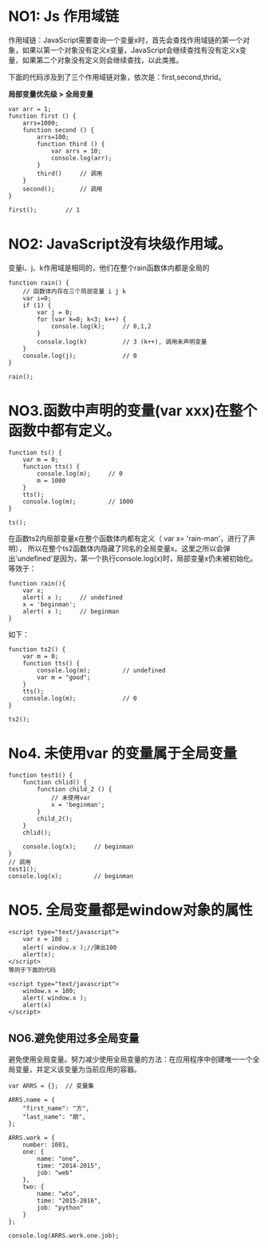 
# NO1: Js 作用域链

作用域链：JavaScript需要查询一个变量x时，首先会查找作用域链的第一个对象，如果以第一个对象没有定义x变量，JavaScript会继续查找有没有定义x变量，如果第二个对象没有定义则会继续查找，以此类推。

下面的代码涉及到了三个作用域链对象，依次是：first,second,thrid。

**局部变量优先级 > 全局变量**


	var arr = 1;
	function first () {
		arrs=1000;
		function second () {
			arrs=100;
			function third () {
				var arrs = 10;
				console.log(arr);
			}
			third()		// 调用
		}
		second();		// 调用
	}

	first();		// 1


# NO2: JavaScript没有块级作用域。
变量i、j、k作用域是相同的，他们在整个rain函数体内都是全局的


	function rain() {
		// 函数体内存在三个局部变量 i j k
		var i=0;
		if (1) {
			var j = 0;
			for (var k=0; k<3; k++) {
				console.log(k);		// 0,1,2
			}
			console.log(k)			// 3 (k++), 调用未声明变量
		}
		console.log(j);				// 0
	}

	rain();


# NO3.函数中声明的变量(var xxx)在整个函数中都有定义。


	function ts() {
		var m = 0;
		function tts() {
			console.log(m);		// 0
			m = 1000
		}
		tts();
		console.log(m);			// 1000
	}

	ts();


在函数ts2内局部变量x在整个函数体内都有定义（ var x= 'rain-man'，进行了声明），
所以在整个ts2函数体内隐藏了同名的全局变量x。这里之所以会弹出'undefined'是因为，第一个执行console.log(x)时，局部变量x仍未被初始化。
等效于：
	
	function rain(){
	    var x;
	    alert( x );		// undefined
	    x = 'beginman';
	    alert( x );		// beginman
	}

如下：

	function ts2() {
		var m = 0;
		function tts() {
			console.log(m);			// undefined
			var m = "good";
		}
		tts();
		console.log(m);				// 0
	}

	ts2();

# No4. 未使用var 的变量属于全局变量


	function test1() {
		function chlid() {
			function child_2 () {
				// 未使用var
				x = 'beginman';
			}
			child_2();
		}
		chlid();

		console.log(x);		// beginman
	}
	// 调用
	test1();
	console.log(x);			// beginman


# NO5. 全局变量都是window对象的属性

	<script type="text/javascript">
	    var x = 100 ;
	    alert( window.x );//弹出100
	    alert(x);
	</script>
	等同于下面的代码

	<script type="text/javascript">
	    window.x = 100;
	    alert( window.x );
	    alert(x)
	</script>
	
## NO6.避免使用过多全局变量


避免使用全局变量。努力减少使用全局变量的方法：在应用程序中创建唯一一个全局变量，并定义该变量为当前应用的容器。


	var ARRS = {};  // 变量集

	ARRS.name = {
		"first_name": "方",
		"last_name": "朋",
	};

	ARRS.work = {
		number: 1001,
		one: {
			name: "one",
			time: "2014-2015",
			job: "web"
		},
		two: {
			name: "wto",
			time: "2015-2016",
			job: "python"
		}
	};

	console.log(ARRS.work.one.job);



